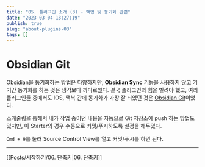 ```yaml
---
title: "05. 플러그인 소개 (3) - 백업 및 동기화 관련"
date: "2023-03-04 13:27:19"
publish: true
slug: "about-plugins-03"
tags: []
---
```


# Obsidian Git

Obsidian을 동기화하는 방법은 다양하지만, **Obsidian Sync** 기능을 사용하지 않고 기기간 동기화를 하는 것은 생각보다 까다로웠다. 결국 플러그인의 힘을 빌려야 했고, 여러 플러그인들 중에서도 IOS, 맥북 간에 동기화가 가장 잘 되었던 것은 [Obsidian Git](https://obsidian.md/plugins?id=obsidian-git)이었다.

스케줄링을 통해서 내가 작업 중이던 내용을 자동으로 Git 저장소에 push 하는 방법도 있지만, 이 Starter의 경우 수동으로 커밋/푸시하도록 설정을 해두었다.

`Cmd + 9`를 눌러 Source Control View를 열고 커밋/푸시를 하면 된다.

---

[[Posts/시작하기/06. 단축키|06. 단축키]]
